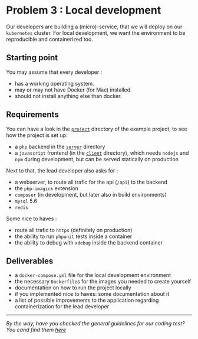 # Problem 3 : Local development

Our developers are building a (micro)-service, that we will deploy on our `kubernetes` cluster.
For local development, we want the environment to be reproducible and containerized too.


## Starting point

You may assume that every developer :

- has a working operating system.
- may or may not have Docker (for Mac) installed.
- should not install anything else than docker.


## Requirements

You can have a look in the [`project`](./problem-3) directory of the example project, to see how the project is set up:

- a `php` backend in the [`server`](./problem-3/server) directory
- a `javascript` frontend (in the [`client`](./problem-3/client) directory), which needs `nodejs` and `npm` during development, but can be served statically on production

Next to that, the lead developer also asks for :

- a webserver, to route all trafic for the api (`/api`) to the backend
- the `php-imagick` extension
- `composer` (in development, but later also in build environments)
- `mysql` 5.6
- `redis`

Some nice to haves :

- route all trafic to `https` (definitely on production)
- the ability to run `phpunit` tests inside a container
- the ability to debug with `xdebug` inside the backend container


## Deliverables

- a `docker-compose.yml` file for the local development environment
- the necessary `Dockerfile`s for the images you needed to create yourself
- documentation on how to run the project locally
- if you implemented nice to haves: some documentation about it
- a list of possible improvements to the application regarding containerization for the lead developer 

---

_By the way, have you checked the general guidelines for our coding test? You cand find them [here](./README.md)_
